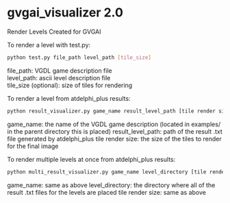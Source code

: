 # gvgai_visualizer 2.0
Render Levels Created for GVGAI

To render a level with test.py: 
```bash 
python test.py file_path level_path [tile_size]
```

file_path: VGDL game description file  
level_path: ascii level description file  
tile_size (optional): size of tiles for rendering  


To render a level from atdelphi_plus results:
```bash
python result_visualizer.py game_name result_level_path [tile render size]
```
game_name: the name of the VGDL game description (located in examples/ in the parent directory this is placed)
result_level_path: path of the result .txt file generated by atdelphi_plus
tile render size: the size of the tiles to render for the final image

To render multiple levels at once from atdelphi_plus results:
```bash
python multi_result_visualizer.py game_name level_directory [tile render size]
```
game_name: same as above
level_directory: the directory where all of the result .txt files for the levels are placed
tile render size: same as above
